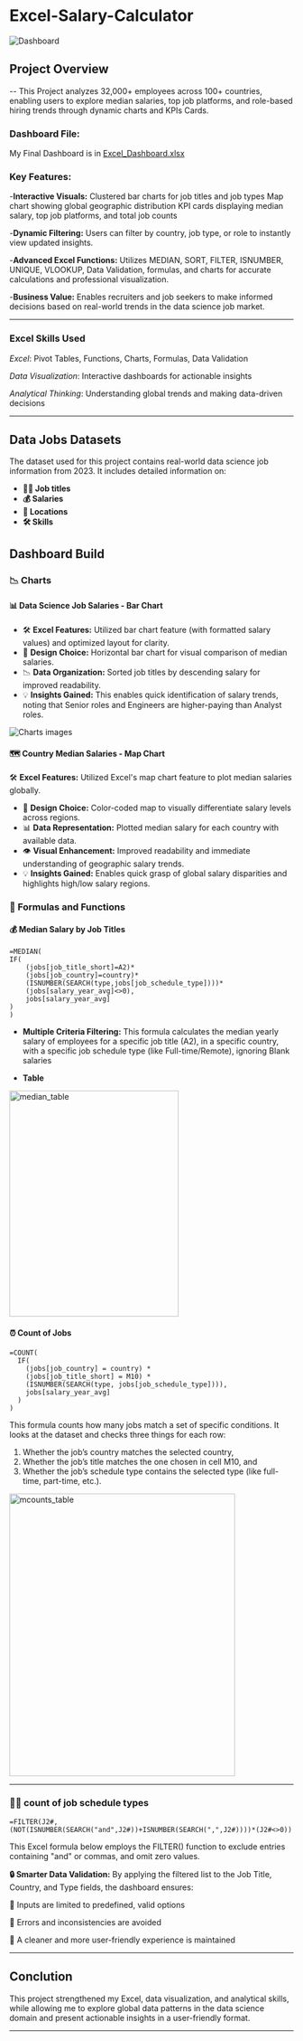 # Excel-Salary-Calculator

![Dashboard](Dashboard.gif)



## Project Overview
--
This Project analyzes 32,000+ employees across 100+ countries, enabling users to explore median salaries, top job platforms, and role-based hiring trends through dynamic charts and KPIs Cards.

### Dashboard File:

My Final Dashboard is in [Excel_Dashboard.xlsx](Excel_Dashboard_Project1.xlsx)

### Key Features:

-**Interactive Visuals:** 
Clustered bar charts for job titles and job types
Map chart showing global geographic distribution
KPI cards displaying median salary, top job platforms, and total job counts

-**Dynamic Filtering:** Users can filter by country, job type, or role to instantly view updated insights.

-**Advanced Excel Functions:** Utilizes MEDIAN, SORT, FILTER, ISNUMBER, UNIQUE, VLOOKUP, Data Validation, formulas, and charts for accurate calculations and professional visualization.

-**Business Value:** Enables recruiters and job seekers to make informed decisions based on real-world trends in the data science job market.

---

### Excel Skills Used

*Excel*: Pivot Tables, Functions, Charts, Formulas, Data Validation

*Data Visualization*: Interactive dashboards for actionable insights

*Analytical Thinking*: Understanding global trends and making data-driven decisions

---

## Data Jobs Datasets

The dataset used for this project contains real-world data science job information from 2023.  It includes detailed information on:

- **👨‍💼 Job titles**
- **💰 Salaries**
- **📍 Locations**
- **🛠️ Skills**

## Dashboard Build

### 📉 Charts

#### 📊 Data Science Job Salaries - Bar Chart

- 🛠️ **Excel Features:** Utilized bar chart feature (with formatted salary values) and optimized layout for clarity.
- 🎨 **Design Choice:** Horizontal bar chart for visual comparison of median salaries.
- 📉 **Data Organization:** Sorted job titles by descending salary for improved readability.
- 💡 **Insights Gained:** This enables quick identification of salary trends, noting that Senior roles and Engineers are higher-paying than Analyst roles.

![Charts images](Charts1.png)


#### 🗺️ Country Median Salaries - Map Chart

 🛠️ **Excel Features:** Utilized Excel's map chart feature to plot median salaries globally.
- 🎨 **Design Choice:** Color-coded map to visually differentiate salary levels across regions.
- 📊 **Data Representation:** Plotted median salary for each country with available data.
- 👁️ **Visual Enhancement:** Improved readability and immediate understanding of geographic salary trends.
- 💡 **Insights Gained:** Enables quick grasp of global salary disparities and highlights high/low salary regions.

### 🧮 Formulas and Functions

#### 💰 Median Salary by Job Titles

```
=MEDIAN(
IF(
    (jobs[job_title_short]=A2)*
    (jobs[job_country]=country)*
    (ISNUMBER(SEARCH(type,jobs[job_schedule_type])))*
    (jobs[salary_year_avg]<>0),
    jobs[salary_year_avg]
)
)
```


- **Multiple Criteria Filtering:**
This formula calculates the median yearly salary of employees for a specific job title (A2), in a specific country, with a specific job schedule type (like Full-time/Remote), ignoring Blank salaries

- **Table**

  
<img src= "median_table.png" alt= median_table width="300" height="400">


#### ⏰ Count of Jobs

```
=COUNT(
  IF(
    (jobs[job_country] = country) *
    (jobs[job_title_short] = M10) *
    (ISNUMBER(SEARCH(type, jobs[job_schedule_type]))),
    jobs[salary_year_avg]
  )
)
```
This formula counts how many jobs match a set of specific conditions. It looks at the dataset and checks three things for each row:
1. Whether the job’s country matches the selected country,
2. Whether the job’s title matches the one chosen in cell M10, and
3. Whether the job’s schedule type contains the selected type (like full-time, part-time, etc.).

<img src= "Counts_table.png" alt= mcounts_table width="400" height="500">

---
### **👨‍💼 count of job schedule types**
```
=FILTER(J2#,(NOT(ISNUMBER(SEARCH("and",J2#))+ISNUMBER(SEARCH(",",J2#))))*(J2#<>0))

```

This Excel formula below employs the FILTER() function to exclude entries containing "and" or commas, and omit zero values.

**🔒 Smarter Data Validation:** By applying the filtered list to the Job Title, Country, and Type fields, the dashboard ensures:

🎯 Inputs are limited to predefined, valid options

🚫 Errors and inconsistencies are avoided

👥 A cleaner and more user-friendly experience is maintained

---

## Conclution

This project strengthened my Excel, data visualization, and analytical skills, while allowing me to explore global data patterns in the data science domain and present actionable insights in a user-friendly format.


---
